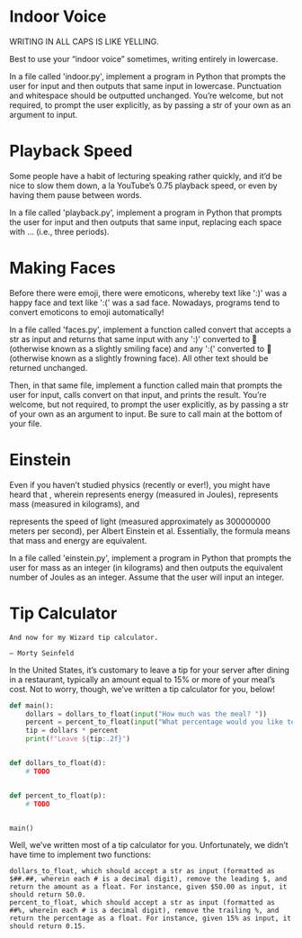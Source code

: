 # Indoor Voice

WRITING IN ALL CAPS IS LIKE YELLING.

Best to use your “indoor voice” sometimes, writing entirely in lowercase.

In a file called 'indoor.py', implement a program in Python that prompts the user for input and then outputs that same input in lowercase. Punctuation and whitespace should be outputted unchanged. You’re welcome, but not required, to prompt the user explicitly, as by passing a str of your own as an argument to input.


# Playback Speed

Some people have a habit of lecturing speaking rather quickly, and it’d be nice to slow them down, a la YouTube’s 0.75 playback speed, or even by having them pause between words.

In a file called 'playback.py', implement a program in Python that prompts the user for input and then outputs that same input, replacing each space with ... (i.e., three periods).


# Making Faces

Before there were emoji, there were emoticons, whereby text like ':)' was a happy face and text like ':(' was a sad face. Nowadays, programs tend to convert emoticons to emoji automatically!

In a file called 'faces.py', implement a function called convert that accepts a str as input and returns that same input with any ':)' converted to 🙂 (otherwise known as a slightly smiling face) and any ':(' converted to 🙁 (otherwise known as a slightly frowning face). All other text should be returned unchanged.

Then, in that same file, implement a function called main that prompts the user for input, calls convert on that input, and prints the result. You’re welcome, but not required, to prompt the user explicitly, as by passing a str of your own as an argument to input. Be sure to call main at the bottom of your file.

# Einstein

Even if you haven’t studied physics (recently or ever!), you might have heard that
, wherein represents energy (measured in Joules), represents mass (measured in kilograms), and

represents the speed of light (measured approximately as 300000000 meters per second), per Albert Einstein et al. Essentially, the formula means that mass and energy are equivalent.

In a file called 'einstein.py', implement a program in Python that prompts the user for mass as an integer (in kilograms) and then outputs the equivalent number of Joules as an integer. Assume that the user will input an integer.


# Tip Calculator

    And now for my Wizard tip calculator.

    — Morty Seinfeld

In the United States, it’s customary to leave a tip for your server after dining in a restaurant, typically an amount equal to 15% or more of your meal’s cost. Not to worry, though, we’ve written a tip calculator for you, below!
```py
def main():
    dollars = dollars_to_float(input("How much was the meal? "))
    percent = percent_to_float(input("What percentage would you like to tip? "))
    tip = dollars * percent
    print(f"Leave ${tip:.2f}")


def dollars_to_float(d):
    # TODO


def percent_to_float(p):
    # TODO


main()
```
Well, we’ve written most of a tip calculator for you. Unfortunately, we didn’t have time to implement two functions:

    dollars_to_float, which should accept a str as input (formatted as $##.##, wherein each # is a decimal digit), remove the leading $, and return the amount as a float. For instance, given $50.00 as input, it should return 50.0.
    percent_to_float, which should accept a str as input (formatted as ##%, wherein each # is a decimal digit), remove the trailing %, and return the percentage as a float. For instance, given 15% as input, it should return 0.15.

